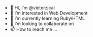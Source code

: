 - 👋 Hi, I’m @victorzjcai
- 👀 I’m interested in Web Development 
- 🌱 I’m currently learning Ruby/HTML
- 💞️ I’m looking to collaborate on 
- 📫 How to reach me ...

<!---
victorzjcai/victorzjcai is a ✨ special ✨ repository because its `README.md` (this file) appears on your GitHub profile.
You can click the Preview link to take a look at your changes.
--->
